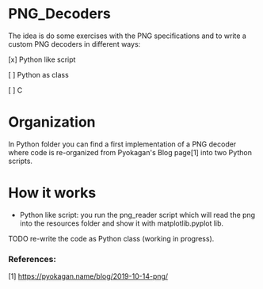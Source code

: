 # PNG_Decoders

The idea is do some exercises with the PNG specifications and to write a custom
 PNG decoders in different ways:

[x] Python like script

[ ] Python as class

[ ] C

# Organization
In Python folder you can find a first implementation of a PNG decoder where code
is re-organized from Pyokagan's Blog page[1] into two Python scripts.

# How it works
- Python like script:
you run the png_reader script which will read the png into the resources folder and
show it with matplotlib.pyplot lib.

TODO re-write the code as Python class (working in progress).



### References:
[1] https://pyokagan.name/blog/2019-10-14-png/